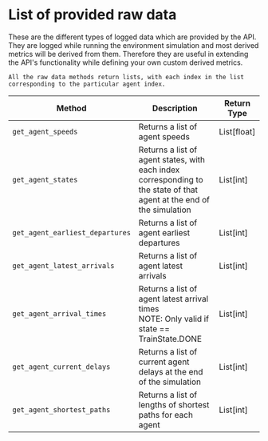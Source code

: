 # List of provided raw data

These are the different types of logged data which are provided by the API. They are logged while running the environment simulation and most derived metrics will be derived from them. Therefore they are useful in extending the API's functionality while defining your own custom derived metrics.

```{note}
All the raw data methods return lists, with each index in the list corresponding to the particular agent index.
```

| Method                          | Description                                                                                                           | Return Type |
| ------------------------------- | --------------------------------------------------------------------------------------------------------------------- | ----------- |
| `get_agent_speeds`              | Returns a list of agent speeds                                                                                        | List[float] |
| `get_agent_states`              | Returns a list of agent states, with each index corresponding to the state of that agent at the end of the simulation | List[int]   |
| `get_agent_earliest_departures` | Returns a list of agent earliest departures                                                                           | List[int]   |
| `get_agent_latest_arrivals`     | Returns a list of agent latest arrivals                                                                               | List[int]   |
| `get_agent_arrival_times`       | Returns a list of agent latest arrival times <br> NOTE: Only valid if state == TrainState.DONE                        | List[int]   |
| `get_agent_current_delays`      | Returns a list of current agent delays at the end of the simulation                                                   | List[int]   |
| `get_agent_shortest_paths`      | Returns a list of lengths of shortest paths for each agent                                                            | List[int]   |
